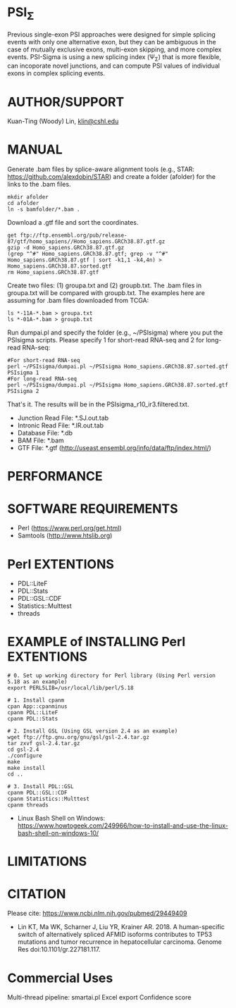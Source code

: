 PSI<sub>Σ</sub>
=================
Previous single-exon PSI approaches were designed for simple splicing events with only one alternative exon, but they can be ambiguous in the case of mutually exclusive exons, multi-exon skipping, and more complex events. PSI-Sigma is using a new splicing index (Ψ<sub>Σ</sub>) that is more flexible, can incoporate novel junctions, and can compute PSI values of individual exons in complex splicing events.

AUTHOR/SUPPORT
==============
Kuan-Ting (Woody) Lin, klin@cshl.edu

MANUAL
======
Generate .bam files by splice-aware alignment tools (e.g., STAR: https://github.com/alexdobin/STAR) and create a folder (afolder) for the links to the .bam files.
```
mkdir afolder
cd afolder
ln -s bamfolder/*.bam .
```
Download a .gtf file and sort the coordinates.
```
get ftp://ftp.ensembl.org/pub/release-87/gtf/homo_sapiens//Homo_sapiens.GRCh38.87.gtf.gz
gzip -d Homo_sapiens.GRCh38.87.gtf.gz
(grep "^#" Homo_sapiens.GRCh38.87.gtf; grep -v "^#" Homo_sapiens.GRCh38.87.gtf | sort -k1,1 -k4,4n) > Homo_sapiens.GRCh38.87.sorted.gtf
rm Homo_sapiens.GRCh38.87.gtf
```
Create two files: (1) groupa.txt and (2) groupb.txt. The .bam files in groupa.txt will be compared with groupb.txt.
The examples here are assuming for .bam files downloaded from TCGA:
```
ls *-11A-*.bam > groupa.txt
ls *-01A-*.bam > groupb.txt
```
Run dumpai.pl and specify the folder (e.g., ~/PSIsigma) where you put the PSIsigma scripts.
Please specify 1 for short-read RNA-seq and 2 for long-read RNA-seq:
```
#For short-read RNA-seq
perl ~/PSIsigma/dumpai.pl ~/PSIsigma Homo_sapiens.GRCh38.87.sorted.gtf PSIsigma 1
#For long-read RNA-seq
perl ~/PSIsigma/dumpai.pl ~/PSIsigma Homo_sapiens.GRCh38.87.sorted.gtf PSIsigma 2
```
That's it.
The results will be in the PSIsigma_r10_ir3.filtered.txt.

 * Junction Read File: *.SJ.out.tab
 * Intronic Read File: *.IR.out.tab
 * Database File: *.db
 * BAM File: *.bam
 * GTF File: *.gtf (http://useast.ensembl.org/info/data/ftp/index.html/)


PERFORMANCE
==============


SOFTWARE REQUIREMENTS
==============================
 * Perl (https://www.perl.org/get.html)
 * Samtools (http://www.htslib.org)

Perl EXTENTIONS
==============================
 * PDL::LiteF
 * PDL::Stats
 * PDL::GSL::CDF
 * Statistics::Multtest
 * threads

EXAMPLE of INSTALLING Perl EXTENTIONS
============================== 
```
# 0. Set up working directory for Perl library (Using Perl version 5.18 as an example)
export PERL5LIB=/usr/local/lib/perl/5.18

# 1. Install cpanm
cpan App::cpanminus
cpanm PDL::LiteF
cpanm PDL::Stats

# 2. Install GSL (Using GSL version 2.4 as an example)
wget ftp://ftp.gnu.org/gnu/gsl/gsl-2.4.tar.gz
tar zxvf gsl-2.4.tar.gz
cd gsl-2.4
./configure
make
make install
cd ..

# 3. Install PDL::GSL
cpanm PDL::GSL::CDF
cpanm Statistics::Multtest
cpanm threads
```
* Linux Bash Shell on Windows: https://www.howtogeek.com/249966/how-to-install-and-use-the-linux-bash-shell-on-windows-10/

LIMITATIONS
===========

CITATION
===========
Please cite: https://www.ncbi.nlm.nih.gov/pubmed/29449409
* Lin KT, Ma WK, Scharner J, Liu YR, Krainer AR. 2018. A human-specific switch of alternatively spliced AFMID isoforms contributes to TP53 mutations and tumor recurrence in hepatocellular carcinoma. Genome Res doi:10.1101/gr.227181.117.

Commercial Uses
===========
Multi-thread pipeline: smartai.pl
Excel export
Confidence score
